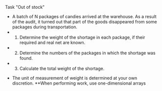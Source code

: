 Task "Out of stock"

- A batch of N packages of candies arrived at the warehouse. As a result of the
  audit, it turned out that part of the goods disappeared from some packages
  during transportation.
- 1. Determine the weight of the shortage in each package, if their required and
     real net are known.
- 2. Determine the numbers of the packages in which the shortage was found.
- 3. Calculate the total weight of the shortage.

* The unit of measurement of weight is determined at your own discretion. \*\*When
  performing work, use one-dimensional arrays
